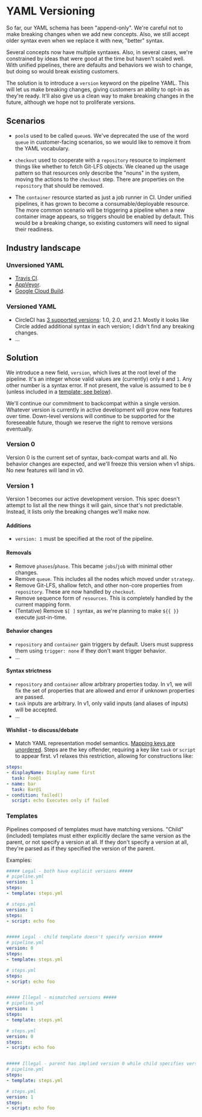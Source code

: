 # YAML Versioning

So far, our YAML schema has been "append-only".
We're careful not to make breaking changes when we add new concepts.
Also, we still accept older syntax even when we replace it with new, "better" syntax.

Several concepts now have multiple syntaxes.
Also, in several cases, we're constrained by ideas that were good at the time but haven't scaled well.
With unified pipelines, there are defaults and behaviors we wish to change, but doing so would break existing customers.

The solution is to introduce a `version` keyword on the pipeline YAML.
This will let us make breaking changes, giving customers an ability to opt-in as they're ready.
It'll also give us a clean way to make breaking changes in the future, although we hope not to proliferate versions.

## Scenarios

* `pool`s used to be called `queue`s.
We've deprecated the use of the word `queue` in customer-facing scenarios, so we would like to remove it from the YAML vocabulary.

* `checkout` used to cooperate with a `repository` resource to implement things like whether to fetch Git-LFS objects.
We cleaned up the usage pattern so that resources only describe the "nouns" in the system, moving the actions to the `checkout` step.
There are properties on the `repository` that should be removed.

* The `container` resource started as just a job runner in CI.
Under unified pipelines, it has grown to become a consumable/deployable resource.
The more common scenario will be triggering a pipeline when a new container image appears, so triggers should be enabled by default.
This would be a breaking change, so existing customers will need to signal their readiness.

## Industry landscape

### Unversioned YAML
- [Travis CI](https://docs.travis-ci.com/user/reference/overview/).
- [AppVeyor](https://www.appveyor.com/docs/appveyor-yml/).
- [Google Cloud Build](https://cloud.google.com/cloud-build/docs/build-config).

### Versioned YAML
- CircleCI has [3 supported versions](https://circleci.com/docs/2.0/sample-config/#section=configuration): 1.0, 2.0, and 2.1. Mostly it looks like Circle added additional syntax in each version; I didn't find any breaking changes.
- ...

## Solution

We introduce a new field, `version`, which lives at the root level of the pipeline.
It's an integer whose valid values are (currently) only `0` and `1`.
Any other number is a syntax error.
If not present, the value is assumed to be `0` (unless included in a [template; see below](#templates)).

We'll continue our commitment to backcompat within a single version.
Whatever version is currently in active development will grow new features over time.
Down-level versions will continue to be supported for the foreseeable future, though we reserve the right to remove versions eventually.

### Version 0
Version 0 is the current set of syntax, back-compat warts and all.
No behavior changes are expected, and we'll freeze this version when v1 ships.
No new features will land in v0.

### Version 1
Version 1 becomes our active development version.
This spec doesn't attempt to list all the new things it will gain, since that's not predictable.
Instead, it lists only the breaking changes we'll make now.

#### Additions
* `version: 1` must be specified at the root of the pipeline.

#### Removals
* Remove `phases`/`phase`. This became `jobs`/`job` with minimal other changes.
* Remove `queue`. This includes all the nodes which moved under `strategy`.
* Remove Git-LFS, shallow fetch, and other non-core properties from `repository`. These are now handled by `checkout`.
* Remove sequence form of `resources`. This is completely handled by the current mapping form.
* (Tentative) Remove `$[ ]` syntax, as we're planning to make `${{ }}` execute just-in-time.

#### Behavior changes
* `repository` and `container` gain triggers by default. Users must suppress them using `trigger: none` if they don't want trigger behavior.
* ...

#### Syntax strictness
* `repository` and `container` allow arbitrary properties today. In v1, we will fix the set of properties that are allowed and error if unknown properties are passed.
* `task` inputs are arbitrary. In v1, only valid inputs (and aliases of inputs) will be accepted.
* ...

#### Wishlist - to discuss/debate
* Match YAML representation model semantics. [Mapping keys are unordered](https://yaml.org/spec/1.1/#id863110). Steps are the key offender, requiring a key like `task` or `script` to appear first. v1 relaxes this restriction, allowing for constructions like:
```yaml
steps:
- displayName: Display name first
  task: Foo@1
- name: bar
  task: Bar@1
- condition: failed()
  script: echo Executes only if failed
```

### Templates

Pipelines composed of templates must have matching versions.
"Child" (included) templates must either explicitly declare the same version as the parent, or not specify a version at all.
If they don't specify a version at all, they're parsed as if they specified the version of the parent.

Examples:
```yaml
##### Legal - both have explicit versions #####
# pipeline.yml
version: 1
steps:
- template: steps.yml

# steps.yml
version: 1
steps:
- script: echo foo


##### Legal - child template doesn't specify version #####
# pipeline.yml
version: 0
steps:
- template: steps.yml

# steps.yml
steps:
- script: echo foo


##### Illegal - mismatched versions #####
# pipeline.yml
version: 1
steps:
- template: steps.yml

# steps.yml
version: 0
steps:
- script: echo foo


##### Illegal - parent has implied version 0 while child specifies version 1 #####
# pipeline.yml
steps:
- template: steps.yml

# steps.yml
version: 1
steps:
- script: echo foo
```
